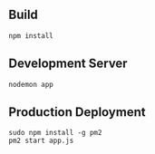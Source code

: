 ## Build

```
npm install
```

## Development Server

```
nodemon app
```

## Production Deployment

```
sudo npm install -g pm2
pm2 start app.js
```


